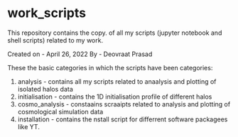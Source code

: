 # work_scripts
This repository contains the copy. of all my scripts (jupyter notebook and shell scripts) related to my work.

Created on - April 26, 2022
By - Deovraat Prasad

These the basic categories in which the scripts have been categories:
1) analysis - contains all my scripts related to anaalysis and plotting of isolated halos data
2) initialisation - contains the 1D initialisation profile of different halos
3) cosmo_analysis - constaains scraaipts related to analysis and plotting of cosmological simulation data
4) installation - contains the nstall script for differrent software packagees like YT. 
